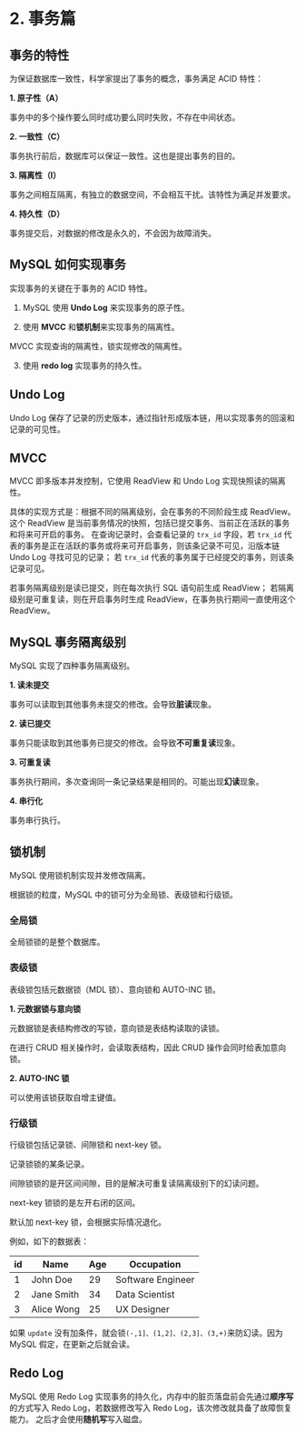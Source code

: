# 2. 事务篇

## 事务的特性
为保证数据库一致性，科学家提出了事务的概念，事务满足 ACID 特性：

**1. 原子性（A）**

事务中的多个操作要么同时成功要么同时失败，不存在中间状态。

**2. 一致性（C）**

事务执行前后，数据库可以保证一致性。这也是提出事务的目的。

**3. 隔离性（I）**

事务之间相互隔离，有独立的数据空间，不会相互干扰。该特性为满足并发要求。

**4. 持久性（D）**

事务提交后，对数据的修改是永久的，不会因为故障消失。

## MySQL 如何实现事务
实现事务的关键在于事务的 ACID 特性。

1. MySQL 使用 **Undo Log** 来实现事务的原子性。

2. 使用 **MVCC** 和**锁机制**来实现事务的隔离性。

MVCC 实现查询的隔离性，锁实现修改的隔离性。

3. 使用 **redo log** 实现事务的持久性。

## Undo Log

Undo Log 保存了记录的历史版本，通过指针形成版本链，用以实现事务的回滚和记录的可见性。

## MVCC

MVCC 即多版本并发控制，它使用 ReadView 和 Undo Log 实现快照读的隔离性。

具体的实现方式是：根据不同的隔离级别，会在事务的不同阶段生成 ReadView。
这个 ReadView 是当前事务情况的快照，包括已提交事务、当前正在活跃的事务和将来可开启的事务。
在查询记录时，会查看记录的 `trx_id` 字段，若 `trx_id` 代表的事务是正在活跃的事务或将来可开启事务，则该条记录不可见，沿版本链 Undo Log 
寻找可见的记录；
若 `trx_id` 代表的事务属于已经提交的事务，则该条记录可见。

若事务隔离级别是读已提交，则在每次执行 SQL 语句前生成 ReadView；
若隔离级别是可重复读，则在开启事务时生成 ReadView，在事务执行期间一直使用这个 ReadView。

## MySQL 事务隔离级别

MySQL 实现了四种事务隔离级别。

**1. 读未提交**

事务可以读取到其他事务未提交的修改。会导致**脏读**现象。

**2. 读已提交**

事务只能读取到其他事务已提交的修改。会导致**不可重复读**现象。

**3. 可重复读**

事务执行期间，多次查询同一条记录结果是相同的。可能出现**幻读**现象。

**4. 串行化**

事务串行执行。

## 锁机制

MySQL 使用锁机制实现并发修改隔离。

根据锁的粒度，MySQL 中的锁可分为全局锁、表级锁和行级锁。

### 全局锁
全局锁锁的是整个数据库。

### 表级锁
表级锁包括元数据锁（MDL 锁）、意向锁和 AUTO-INC 锁。

**1. 元数据锁与意向锁**

元数据锁是表结构修改的写锁，意向锁是表结构读取的读锁。

在进行 CRUD 相关操作时，会读取表结构，因此 CRUD 操作会同时给表加意向锁。

**2. AUTO-INC 锁**

可以使用该锁获取自增主键值。

### 行级锁
行级锁包括记录锁、间隙锁和 next-key 锁。

记录锁锁的某条记录。

间隙锁锁的是开区间间隙，目的是解决可重复读隔离级别下的幻读问题。

next-key 锁锁的是左开右闭的区间。

默认加 next-key 锁，会根据实际情况退化。

例如，如下的数据表：

| id  | Name       | Age | Occupation       |
|-----|------------|-----|------------------|
| 1   | John Doe   | 29  | Software Engineer|
| 2   | Jane Smith | 34  | Data Scientist   |
| 3   | Alice Wong | 25  | UX Designer      |

如果 `update` 没有加条件，就会锁`(-,1]、(1,2]、(2,3]、(3,+)`来防幻读。因为 MySQL 假定，在更新之后就会读。

## Redo Log
MySQL 使用 Redo Log 实现事务的持久化，内存中的脏页落盘前会先通过**顺序写**的方式写入 Redo Log，若数据修改写入 Redo Log，该次修改就具备了故障恢复能力。
之后才会使用**随机写**写入磁盘。



